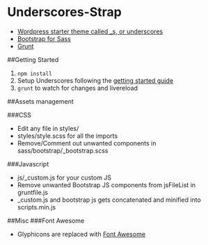 
Underscores-Strap
===


* [Wordpress starter theme called _s, or underscores](https://github.com/)
* [Bootstrap for Sass](https://github.com/twbs/bootstrap-sass)
* [Grunt](http://gruntjs.com/)


##Getting Started


1. ```npm install```
2. Setup Underscores following the [getting started guide](https://github.com/automattic/_s)
3. ```grunt``` to watch for changes and livereload


##Assets management

###CSS
* Edit any file in styles/
* styles/style.scss for all the imports
* Remove/Comment out unwanted components in sass/bootstrap/_bootstrap.scss

###Javascript
* js/_custom.js for your custom JS
* Remove unwanted Bootstrap JS components from jsFileList in gruntfile.js
* _custom.js and bootstrap js gets concatenated and minified into scripts.min.js

##Misc
###Font Awesome
* Glyphicons are replaced with [Font Awesome](http://fortawesome.github.io/Font-Awesome/)
